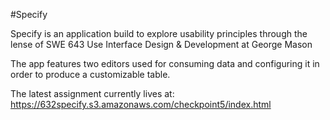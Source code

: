 #Specify

Specify is an application build to explore usability principles through the lense of SWE 643 Use Interface Design & Development at George Mason

The app features two editors used for consuming data and configuring it in order to produce a customizable table.

The latest assignment currently lives at: https://632specify.s3.amazonaws.com/checkpoint5/index.html

